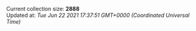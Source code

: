 Current collection size: **2888**  
Updated at: *Tue Jun 22 2021 17:37:51 GMT+0000 (Coordinated Universal Time)*
